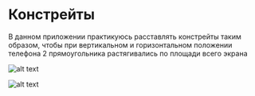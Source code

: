 # Констрейты
В данном приложении практикуюсь расставлять констрейты таким образом, чтобы при вертикальном и горизонтальном положении телефона 2 прямоугольника растягивались по площади всего экрана

![alt text](https://sun9-25.userapi.com/impg/Lap2ljjE_dyZSG1wOW2CZXmtbYP7HbKCUzjWmA/6v-7Ex0P070.jpg?size=283x131&quality=95&sign=0e714eb996c2bad98ddb22f1912efbbd&type=album)

![alt text](https://sun9-49.userapi.com/impg/DQSXMg4dFthBRzjO_s9T_7sqJGGAbgvL9dWTOQ/TT0UXQ5PKb0.jpg?size=283x613&quality=95&sign=08da9d5926855942c3e4588f945ce8e8&type=album)
